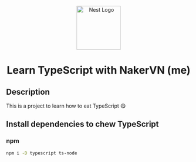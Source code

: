<p align="center">
  <a href="https://www.typescriptlang.org/" target="blank"><img src="https://upload.wikimedia.org/wikipedia/commons/thumb/4/4c/Typescript_logo_2020.svg/1200px-Typescript_logo_2020.svg.png" width="120" alt="Nest Logo" /></a>
</p>

<div align="center">
  <h1> Learn TypeScript with NakerVN (me)</h1>
</div>


## Description

This is a project to learn how to eat TypeScript 😋

## Install dependencies to chew TypeScript

### npm

```bash
npm i -D typescript ts-node
```

